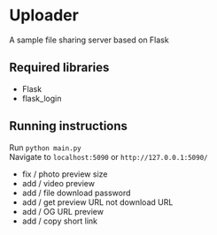 # Uploader
A sample file sharing server based on Flask

## Required libraries 
* Flask
* flask_login

## Running instructions
Run `python main.py`<br>
Navigate to `localhost:5090` or `http://127.0.0.1:5090/`


<!-- ## TODO -->

* fix / photo preview size
* add / video preview
* add / file download password
* add / get preview URL not download URL
* add / OG URL preview
* add / copy short link

<!-- * add / name changing -->
<!-- * add / Download count -->
<!-- * fix / select file (delete) button text location -->
<!-- * add / det file change in dir and add it into sql -->
<!-- * fix / Download Count not include preview -->
<!-- * add / Prview a photo or a doc -->
<!-- * fix / multi select bug -->
<!-- * add / Download multi file as zip -->
<!-- * fix / mobile multi download not working -->
<!-- * add / esc key to close popup -->
<!-- * add / file zipping animation -->
<!-- * fix / rename chinese bypass -->
<!-- * add / search file -->
<!-- * fix / rename contain space bug -->
<!-- * add? / Upload Progress % -->

